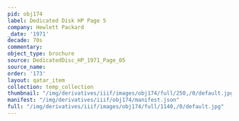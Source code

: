 ```yaml
---
pid: obj174
label: Dedicated Disk HP Page 5
company: Hewlett Packard
_date: '1971'
decade: 70s
commentary: 
object_type: brochure
source: DedicatedDisc_HP_1971_Page_05
source_name: 
order: '173'
layout: qatar_item
collection: temp_collection
thumbnail: "/img/derivatives/iiif/images/obj174/full/250,/0/default.jpg"
manifest: "/img/derivatives/iiif/obj174/manifest.json"
full: "/img/derivatives/iiif/images/obj174/full/1140,/0/default.jpg"
---
```

